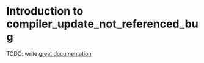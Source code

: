 # Introduction to compiler_update_not_referenced_bug

TODO: write [great documentation](http://jacobian.org/writing/what-to-write/)
